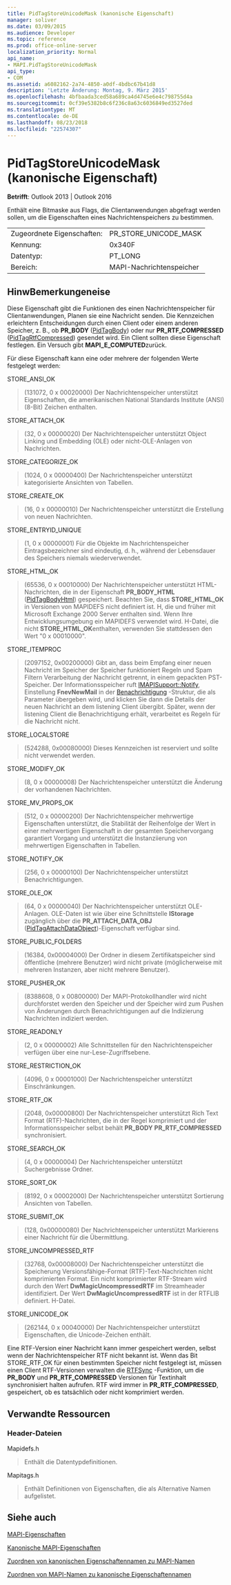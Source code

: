 ```yaml
---
title: PidTagStoreUnicodeMask (kanonische Eigenschaft)
manager: soliver
ms.date: 03/09/2015
ms.audience: Developer
ms.topic: reference
ms.prod: office-online-server
localization_priority: Normal
api_name:
- MAPI.PidTagStoreUnicodeMask
api_type:
- COM
ms.assetid: a6082162-2a74-4850-a0df-4bdbc67b41d8
description: 'Letzte Änderung: Montag, 9. März 2015'
ms.openlocfilehash: 4bfbaada3ced58a689ca4d4745e6e4c798755d4a
ms.sourcegitcommit: 0cf39e5382b8c6f236c8a63c6036849ed3527ded
ms.translationtype: MT
ms.contentlocale: de-DE
ms.lasthandoff: 08/23/2018
ms.locfileid: "22574307"
---
```

# <a name="pidtagstoreunicodemask-canonical-property"></a>PidTagStoreUnicodeMask (kanonische Eigenschaft)

  
  
**Betrifft**: Outlook 2013 | Outlook 2016 
  
Enthält eine Bitmaske aus Flags, die Clientanwendungen abgefragt werden sollen, um die Eigenschaften eines Nachrichtenspeichers zu bestimmen.
  
|||
|:-----|:-----|
|Zugeordnete Eigenschaften:  <br/> |PR_STORE_UNICODE_MASK  <br/> |
|Kennung:  <br/> |0x340F  <br/> |
|Datentyp:  <br/> |PT_LONG  <br/> |
|Bereich:  <br/> |MAPI-Nachrichtenspeicher  <br/> |
   
## <a name="remarks"></a>HinwBemerkungeneise

Diese Eigenschaft gibt die Funktionen des einen Nachrichtenspeicher für Clientanwendungen, Planen sie eine Nachricht senden. Die Kennzeichen erleichtern Entscheidungen durch einen Client oder einem anderen Speicher, z. B., ob **PR_BODY** ([PidTagBody](pidtagbody-canonical-property.md)) oder nur **PR_RTF_COMPRESSED** ([PidTagRtfCompressed](pidtagrtfcompressed-canonical-property.md)) gesendet wird. Ein Client sollten diese Eigenschaft festlegen. Ein Versuch gibt **MAPI_E_COMPUTED**zurück. 
  
Für diese Eigenschaft kann eine oder mehrere der folgenden Werte festgelegt werden: 
  
STORE_ANSI_OK
  
> (131072, 0 x 00020000) Der Nachrichtenspeicher unterstützt Eigenschaften, die amerikanischen National Standards Institute (ANSI) (8-Bit) Zeichen enthalten.
    
STORE_ATTACH_OK 
  
> (32, 0 x 00000020) Der Nachrichtenspeicher unterstützt Object Linking und Embedding (OLE) oder nicht-OLE-Anlagen von Nachrichten. 
    
STORE_CATEGORIZE_OK 
  
> (1024, 0 x 00000400) Der Nachrichtenspeicher unterstützt kategorisierte Ansichten von Tabellen. 
    
STORE_CREATE_OK 
  
> (16, 0 x 00000010) Der Nachrichtenspeicher unterstützt die Erstellung von neuen Nachrichten. 
    
STORE_ENTRYID_UNIQUE 
  
> (1, 0 x 00000001) Für die Objekte im Nachrichtenspeicher Eintragsbezeichner sind eindeutig, d. h., während der Lebensdauer des Speichers niemals wiederverwendet. 
    
STORE_HTML_OK 
  
> (65536, 0 x 00010000) Der Nachrichtenspeicher unterstützt HTML-Nachrichten, die in der Eigenschaft **PR_BODY_HTML** ([PidTagBodyHtml](pidtagbodyhtml-canonical-property.md)) gespeichert. Beachten Sie, dass **STORE_HTML_OK** in Versionen von MAPIDEFS nicht definiert ist. H, die und früher mit Microsoft Exchange 2000 Server enthalten sind. Wenn Ihre Entwicklungsumgebung ein MAPIDEFS verwendet wird. H-Datei, die nicht **STORE_HTML_OK**enthalten, verwenden Sie stattdessen den Wert "0 x 00010000". 
    
STORE_ITEMPROC
  
> (2097152, 0x00200000) Gibt an, dass beim Empfang einer neuen Nachricht im Speicher der Speicher funktioniert Regeln und Spam Filtern Verarbeitung der Nachricht getrennt, in einem gepackten PST-Speicher. Der Informationsspeicher ruft [IMAPISupport::Notify](imapisupport-notify.md), Einstellung **FnevNewMail** in der [Benachrichtigung](notification.md) -Struktur, die als Parameter übergeben wird, und klicken Sie dann die Details der neuen Nachricht an dem listening Client übergibt. Später, wenn der listening Client die Benachrichtigung erhält, verarbeitet es Regeln für die Nachricht nicht. 
    
STORE_LOCALSTORE
  
> (524288, 0x00080000) Dieses Kennzeichen ist reserviert und sollte nicht verwendet werden.
    
STORE_MODIFY_OK 
  
> (8, 0 x 00000008) Der Nachrichtenspeicher unterstützt die Änderung der vorhandenen Nachrichten. 
    
STORE_MV_PROPS_OK 
  
> (512, 0 x 00000200) Der Nachrichtenspeicher mehrwertige Eigenschaften unterstützt, die Stabilität der Reihenfolge der Wert in einer mehrwertigen Eigenschaft in der gesamten Speichervorgang garantiert Vorgang und unterstützt die Instanziierung von mehrwertigen Eigenschaften in Tabellen. 
    
STORE_NOTIFY_OK 
  
> (256, 0 x 00000100) Der Nachrichtenspeicher unterstützt Benachrichtigungen. 
    
STORE_OLE_OK 
  
> (64, 0 x 00000040) Der Nachrichtenspeicher unterstützt OLE-Anlagen. OLE-Daten ist wie über eine Schnittstelle **IStorage** zugänglich über die **PR_ATTACH_DATA_OBJ** ([PidTagAttachDataObject](pidtagattachdataobject-canonical-property.md))-Eigenschaft verfügbar sind. 
    
STORE_PUBLIC_FOLDERS 
  
> (16384, 0x00004000) Der Ordner in diesem Zertifikatspeicher sind öffentliche (mehrere Benutzer) wird nicht private (möglicherweise mit mehreren Instanzen, aber nicht mehrere Benutzer). 
    
STORE_PUSHER_OK
  
> (8388608, 0 x 00800000) Der MAPI-Protokollhandler wird nicht durchforstet werden den Speicher und der Speicher wird zum Pushen von Änderungen durch Benachrichtigungen auf die Indizierung Nachrichten indiziert werden.
    
STORE_READONLY 
  
> (2, 0 x 00000002) Alle Schnittstellen für den Nachrichtenspeicher verfügen über eine nur-Lese-Zugriffsebene. 
    
STORE_RESTRICTION_OK 
  
> (4096, 0 x 00001000) Der Nachrichtenspeicher unterstützt Einschränkungen. 
    
STORE_RTF_OK 
  
> (2048, 0x00000800) Der Nachrichtenspeicher unterstützt Rich Text Format (RTF)-Nachrichten, die in der Regel komprimiert und der Informationsspeicher selbst behält **PR_BODY** **PR_RTF_COMPRESSED** synchronisiert. 
    
STORE_SEARCH_OK 
  
> (4, 0 x 00000004) Der Nachrichtenspeicher unterstützt Suchergebnisse Ordner. 
    
STORE_SORT_OK 
  
> (8192, 0 x 00002000) Der Nachrichtenspeicher unterstützt Sortierung Ansichten von Tabellen. 
    
STORE_SUBMIT_OK 
  
> (128, 0x00000080) Der Nachrichtenspeicher unterstützt Markierens einer Nachricht für die Übermittlung. 
    
STORE_UNCOMPRESSED_RTF 
  
> (32768, 0x00008000) Der Nachrichtenspeicher unterstützt die Speicherung Versionsfähige-Format (RTF)-Text-Nachrichten nicht komprimierten Format. Ein nicht komprimierter RTF-Stream wird durch den Wert **DwMagicUncompressedRTF** im Streamheader identifiziert. Der Wert **DwMagicUncompressedRTF** ist in der RTFLIB definiert. H-Datei. 
    
STORE_UNICODE_OK
  
> (262144, 0 x 00040000) Der Nachrichtenspeicher unterstützt Eigenschaften, die Unicode-Zeichen enthält.
    
Eine RTF-Version einer Nachricht kann immer gespeichert werden, selbst wenn der Nachrichtenspeicher RTF nicht bekannt ist. Wenn das Bit STORE_RTF_OK für einen bestimmten Speicher nicht festgelegt ist, müssen einen Client RTF-Versionen verwalten die [RTFSync](rtfsync.md) -Funktion, um die **PR_BODY** und **PR_RTF_COMPRESSED** Versionen für Textinhalt synchronisiert halten aufrufen. RTF wird immer in **PR_RTF_COMPRESSED**, gespeichert, ob es tatsächlich oder nicht komprimiert werden. 
  
## <a name="related-resources"></a>Verwandte Ressourcen

### <a name="header-files"></a>Header-Dateien

Mapidefs.h
  
> Enthält die Datentypdefinitionen.
    
Mapitags.h
  
> Enthält Definitionen von Eigenschaften, die als Alternative Namen aufgelistet.
    
## <a name="see-also"></a>Siehe auch



[MAPI-Eigenschaften](mapi-properties.md)
  
[Kanonische MAPI-Eigenschaften](mapi-canonical-properties.md)
  
[Zuordnen von kanonischen Eigenschaftennamen zu MAPI-Namen](mapping-canonical-property-names-to-mapi-names.md)
  
[Zuordnen von MAPI-Namen zu kanonische Eigenschaftennamen](mapping-mapi-names-to-canonical-property-names.md)

